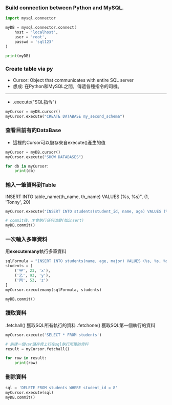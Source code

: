 ### Build connection between Python and MySQL.
```python
import mysql.connector

myDB = mysql.connector.connect(
    host = 'localhost',
    user = 'root',
    passwd = 'sql123'
)

print(myDB)
```

### Create table via py
- Cursor: Object that communicates with entire SQL server
- 想成: 在Python和MySQL之間，傳遞各種指令的司機。
***
- .execute("SQL指令")
```python
myCursor = myDB.cursor()
myCursor.execute("CREATE DATABASE my_second_schema")
```

### 查看目前有的DataBase
- 這裡的Cursor可以儲存來自execute()產生的值
```python
myCursor = myDB.cursor()
myCursor.execute("SHOW DATABASES")

for db in myCursor:
    print(db)
```

### 輸入一筆資料到Table
INSERT INTO table_name(th_name, th_name) VALUES (%s, %s)", (1, 'Tonny', 20)
```python
myCursor.execute("INSERT INTO students(student_id, name, age) VALUES (%s, %s, %s)", (1, 'Tonny', 20))

# commit後，才會執行任何改變(如insert)
myDB.commit()
```

### 一次輸入多筆資料
用**executemany**執行多筆資料
```python
sqlFormula = "INSERT INTO students(name, age, major) VALUES (%s, %s, %s)"
students = [
    ('甲', 23, 'x'),
    ('乙', 93, 'y'),
    ('丙', 53, 'z')
]
myCursor.executemany(sqlFormula, students)

myDB.commit()
```
### 讀取資料
.fetchall() 獲取SQL所有執行的資料
.fetchone() 獲取SQL第一個執行的資料
```python
myCursor.execute('SELECT * FROM students')

# 創建一個var儲存資上行在sql執行所獲的資料
result = myCursor.fetchall()

for row in result:
    print(row)
```
### 刪除資料
```python
sql = 'DELETE FROM students WHERE student_id = 8'
myCursor.execute(sql)
myDB.commit()
```
